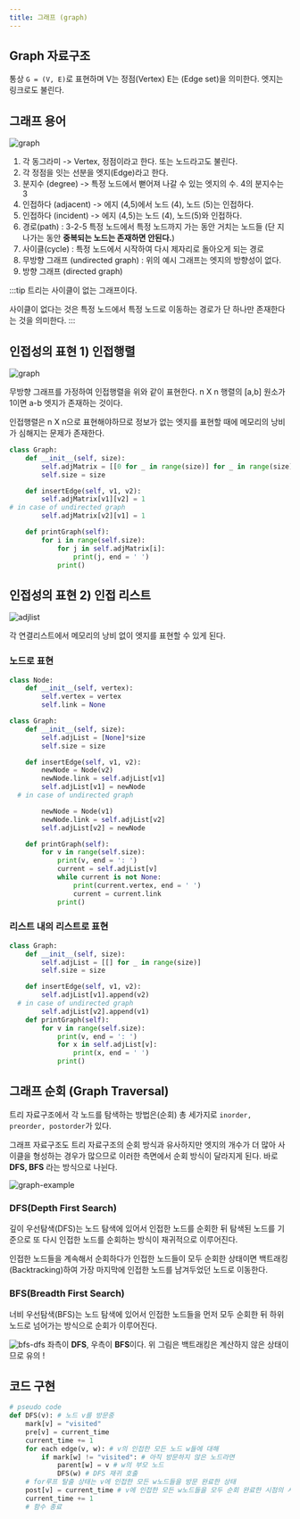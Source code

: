 ```yaml
---
title: 그래프 (graph)
---
```


## Graph 자료구조

통상 `G = (V, E)`로 표현하며 V는 정점(Vertex) E는 (Edge set)을 의미한다. 엣지는 링크로도 불린다.

## 그래프 용어

![graph](../.vuepress/assets/algorithm/graph.jpeg)

1. 각 동그라미 -> Vertex, 정점이라고 한다. 또는 노드라고도 불린다.
2. 각 정점을 잇는 선분을 엣지(Edge)라고 한다.
3. 분지수 (degree) -> 특정 노드에서 뻗어져 나갈 수 있는 엣지의 수. 4의 분지수는 3
4. 인접하다 (adjacent) -> 에지 (4,5)에서 노드 (4), 노드 (5)는 인접하다.
5. 인접하다 (incident) -> 에지 (4,5)는 노드 (4), 노드(5)와 인접하다.
6. 경로(path) : 3-2-5 특정 노드에서 특정 노드까지 가는 동안 거치는 노드들 (단 지나가는 동안 **중복되는 노드는 존재하면 안된다.**)
7. 사이클(cycle) : 특정 노드에서 시작하여 다시 제자리로 돌아오게 되는 경로
8. 무방향 그래프 (undirected graph) : 위의 예시 그래프는 엣지의 방향성이 없다.
9. 방향 그래프 (directed graph)

:::tip
트리는 사이클이 없는 그래프이다.

사이클이 없다는 것은 특정 노드에서 특정 노드로 이동하는 경로가
단 하나만 존재한다는 것을 의미한다.
:::

## 인접성의 표현 1) 인접행렬

![graph](../.vuepress/assets/algorithm/adjacency-graph.jpg)

무방향 그래프를 가정하여 인접행렬을 위와 같이 표현한다.
n X n 행렬의 \[a,b\] 원소가 1이면 a-b 엣지가 존재하는 것이다.

인접행렬은 n X n으로 표현해야하므로 정보가 없는 엣지를 표현할 때에 메모리의 낭비가 심해지는 문제가 존재한다.

```python
class Graph:
    def __init__(self, size):
        self.adjMatrix = [[0 for _ in range(size)] for _ in range(size)]
        self.size = size

    def insertEdge(self, v1, v2):
        self.adjMatrix[v1][v2] = 1
# in case of undirected graph
        self.adjMatrix[v2][v1] = 1

    def printGraph(self):
        for i in range(self.size):
            for j in self.adjMatrix[i]:
                print(j, end = ' ')
            print()
```

## 인접성의 표현 2) 인접 리스트

![adjlist](../.vuepress/assets/algorithm/adj-list.jpeg)

각 연결리스트에서 메모리의 낭비 없이 엣지를 표현할 수 있게 된다.

### 노드로 표현

```python
class Node:
    def __init__(self, vertex):
        self.vertex = vertex
        self.link = None

class Graph:
    def __init__(self, size):
        self.adjList = [None]*size
        self.size = size

    def insertEdge(self, v1, v2):
        newNode = Node(v2)
        newNode.link = self.adjList[v1]
        self.adjList[v1] = newNode
  # in case of undirected graph

        newNode = Node(v1)
        newNode.link = self.adjList[v2]
        self.adjList[v2] = newNode

    def printGraph(self):
        for v in range(self.size):
            print(v, end = ': ')
            current = self.adjList[v]
            while current is not None:
                print(current.vertex, end = ' ')
                current = current.link
            print()

```

### 리스트 내의 리스트로 표현

```python
class Graph:
    def __init__(self, size):
        self.adjList = [[] for _ in range(size)]
        self.size = size

    def insertEdge(self, v1, v2):
        self.adjList[v1].append(v2)
  # in case of undirected graph
        self.adjList[v2].append(v1)
    def printGraph(self):
        for v in range(self.size):
            print(v, end = ': ')
            for x in self.adjList[v]:
                print(x, end = ' ')
            print()
```

## 그래프 순회 (Graph Traversal)

트리 자료구조에서 각 노드를 탐색하는 방법은(순회) 총 세가지로 `inorder, preorder, postorder`가 있다.

그래프 자료구조도 트리 자료구조의 순회 방식과 유사하지만 엣지의 개수가 더 많아 사이클을 형성하는 경우가 많으므로 이러한 측면에서 순회 방식이 달라지게 된다. 바로 **DFS, BFS** 라는 방식으로 나뉜다.

![graph-example](../.vuepress/assets/algorithm/graph-example.jpeg)

### DFS(Depth First Search)

깊이 우선탐색(DFS)는 노드 탐색에 있어서 인접한 노드를 순회한 뒤 탐색된 노드를 기준으로 또 다시 인접한 노드를 순회하는 방식이 재귀적으로 이루어진다.

인접한 노드들을 계속해서 순회하다가 인접한 노드들이 모두 순회한 상태이면 백트래킹(Backtracking)하여 가장 마지막에 인접한 노드를 남겨두었던 노드로 이동한다.

### BFS(Breadth First Search)

너비 우선탐색(BFS)는 노드 탐색에 있어서 인접한 노드들을 먼저 모두 순회한 뒤 하위 노드로 넘어가는 방식으로 순회가 이루어진다.

![bfs-dfs](../.vuepress/assets/algorithm/dfs-bfs.jpeg)
좌측이 **DFS**, 우측이 **BFS**이다. 위 그림은 백트래킹은 계산하지 않은 상태이므로 유의 !

## 코드 구현

```python
# pseudo code
def DFS(v): # 노드 v를 방문중
    mark[v] = "visited"
    pre[v] = current_time
    current_time += 1
    for each edge(v, w): # v의 인접한 모든 노드 w들에 대해
        if mark[w] != "visited": # 아직 방문하지 않은 노드라면
            parent[w] = v # w의 부모 노드
            DFS(w) # DFS 재귀 호출
    # for루프 탈출 상태는 v에 인접한 모든 w노드들을 방문 완료한 상태
    post[v] = current_time # v에 인접한 모든 w노드들을 모두 순회 완료한 시점의 시간
    current_time += 1
    # 함수 종료
```
